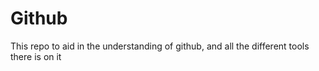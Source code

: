 # Github
This repo to aid in the understanding of github, and all the different tools there is on it
